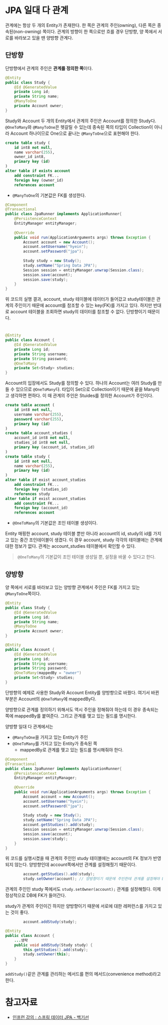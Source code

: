 # JPA 일대 다 관계

관계에는 항상 두 개의 Entity가 존재한다. 한 쪽은 관계의 주인(owning), 다른 쪽은 종속된(non-owning) 쪽이다. 관계의 방향이 한 쪽으로만 흐를 경우 단방향, 양 쪽에서 서로를 바라보고 있을 땐 양방향 관계다. 

## 단방향 

단방향에서 관계의 주인은 **관계를 정의한 쪽**이다.

```java
@Entity
public class Study {
	@Id @GeneratedValue
	private Long id;
	private String name;
	@ManyToOne
	private Account owner; 
}
```
Study와 Account 두 개의 Entity에서 관계의 주인은 Account를 정의한 Study다. `@OneToMany`와 `@ManyToOne`은 헷갈릴 수 있는데 종속된 쪽의 타입이 Collection이 아니라 Account 하나이므로 One으로 끝나는 `@ManyToOne`으로 표현해야 한다.

```sql
create table study (
    id int8 not null,
    name varchar(255),
    owner_id int8,
    primary key (id)
)
alter table if exists account
    add constraint FK...
    foreign key (owner_id)
    references account
```
- `@ManyToOne`의 기본값은 FK를 생성한다. 


```java
@Component
@Transactional
public class JpaRunner implements ApplicationRunner{
	@PersistenceContext
	EntityManager entityManager;
	
	@Override
	public void run(ApplicationArguments args) throws Exception {
		Account account = new Account();
		account.setUsername("hyein");
		account.setPassword("jpa");
		
		Study study = new Study();
		study.setName("Spring Data JPA");
        Session session = entityManager.unwrap(Session.class);
        session.save(account);
        session.save(study);
	}
}
```
위 코드의 실행 결과, account, study 테이블에 데이터가 들어갔고 study테이블은 관계의 주인이기 때문에 account를 참조할 수 있는 key(FK)를 가지고 있다. 하지만 반대로 account 테이블을 조회하면 study의 데이터를 참조할 수 없다. 단방향이기 때문이다. 

#

```java
@Entity
public class Account {
	@Id @GeneratedValue
	private Long id;
	private String username;
	private String password;
	@OneToMany
	private Set<Study> studies; 
}
```

Account의 입장에서도 Study를 정의할 수 있다. 하나의 Account는 여러 Study를 만들 수 있으므로 `@OneToMany`다. 타입이 Set으로 Collection이기 때문에 끝을 Many라고 생각하면 편하다. 이 때 관계의 주인은 Stuides를 정의한 Account가 주인이다.



```sql
create table account (
    id int8 not null,
    username varchar(255),
    password varchar(255),
    primary key (id)
)
create table account_studies (
    account_id int8 not null,
    studies_id int8 not null,
    primary key (account_id, studies_id)
)
create table study (
    id int8 not null,
    name varchar(255),
    primary key (id)
)
alter table if exist account_studies
    add constraint FK...
    foreign key (studies_id)
    references study
alter table if exist account_studies
    add constraint FK...
    foreign key (account_id)
    references account
```
- `@OneToMany`의 기본값은 조인 테이블 생성이다. 

Entity 매핑한 account, study 테이블 뿐만 아니라 account의 id, study의 id를 가지고 있는 중간 조인테이블이 생겼다. 이 경우 account, study 각각의 테이블에는 관계에 대한 정보가 없다. 관계는 account_studies 테이블에서 확인할 수 있다.

> `@OneToMany`의 기본값이 조인 테이블 생성일 뿐, 설정을 바꿀 수 있다고 한다.
## 양방향

양 쪽에서 서로를 바라보고 있는 양방향 관계에서 주인은 FK를 가지고 있는 `@ManyToOne`쪽이다.


```java
@Entity
public class Study {
	@Id @GeneratedValue
	private Long id;
	private String name;
	@ManyToOne
	private Account owner; 
}
```

```java
@Entity
public class Account {
	@Id @GeneratedValue
	private Long id;
	private String username;
	private String password;
	@OneToMany(mappedBy = "owner")
	private Set<Study> studies; 
}
```

단방향의 예제로 사용한 Study와 Account Entity를 양방향으로 바꿨다. 여기서 바뀐 부분은 Account의 `@OneToMany`에 mappedBy다.

양방향으로 관계를 정의하기 위해서도 역시 주인을 정해줘야 하는데 이 경우 종속되는 쪽에 mappedBy를 붙여준다. 그리고 관계를 맺고 있는 필드를 명시한다. 

양방향 일대 다 관계에서는
- `@ManyToOne`을 가지고 있는 Entity가 주인
- `@OneToMany`를 가지고 있는 Entity가 종속된 쪽
  - mappedBy로 관계를 맺고 있는 필드를 명시해줘야 한다.


```java
@Component
@Transactional
public class JpaRunner implements ApplicationRunner{
	@PersistenceContext
	EntityManager entityManager;
	
	@Override
	public void run(ApplicationArguments args) throws Exception {
		Account account = new Account();
		account.setUsername("hyein");
		account.setPassword("jpa");
		
		Study study = new Study();
		study.setName("Spring Data JPA");
        account.getStudies().add(study);
        Session session = entityManager.unwrap(Session.class);
        session.save(account);
        session.save(study);
	}
}
```
위 코드를 실행시켰을 때 관계의 주인인 study 테이블에는 account의 FK 정보가 반영되지 않는다. 양방향인데 account쪽에서만 관계를 설정해줬기 때문이다.

```java
        account.getStudies().add(study);
        study.setOwner(account); // 양방향이기 때문에 주인한테 관계를 설정해야 DB에 반영된다.
```

관계의 주인인 study 쪽에서도 `study.setOwner(account);` 관계를 설정해줬다. 이제 정상적으로 DB에 FK가 들어간다.

study가 관계의 주인이긴 하지만 양방향이기 때문에 서로에 대한 레퍼런스를 가지고 있는 것이 좋다. 

```java
        account.addStudy(study);
```

```java
@Entity
public class Account {
    ...생략
	public void addStudy(Study study) {
		this.getStudies().add(study);
		study.setOwner(this);
	}
}
```
`addStudy()`같은 관계를 관리하는 메서드를 편의 메서드(convenience method)라고 한다.

# 참고자료
- [인프런 강의 : 스프링 데이터 JPA - 백기선](https://www.inflearn.com/course/%EC%8A%A4%ED%94%84%EB%A7%81-%EB%8D%B0%EC%9D%B4%ED%84%B0-jpa/dashboard)